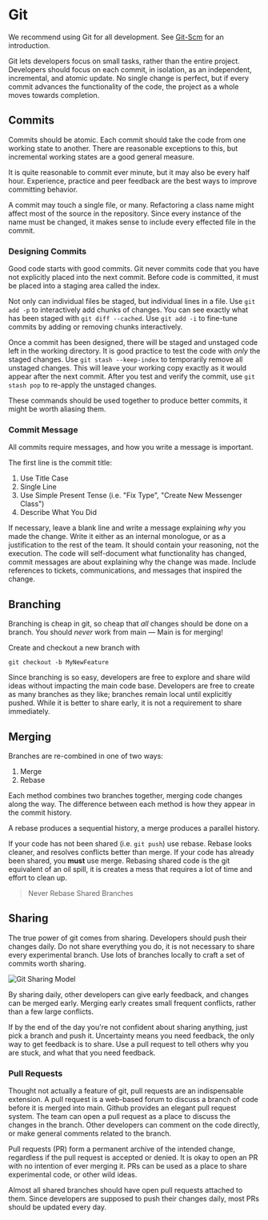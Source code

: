 # Git #

We recommend using Git for all development.
See [Git-Scm](http://git-scm.com/about) for an introduction.

Git lets developers focus on small tasks, rather than the entire project.
Developers should focus on each commit,
in isolation, as an independent, incremental, and atomic update.
No single change is perfect,
but if every commit advances the functionality of the code,
the project as a whole moves towards completion.

## Commits ##

Commits should be atomic.
Each commit should take the code from one working state to another.
There are reasonable exceptions to this,
but incremental working states are a good general measure.

It is quite reasonable to commit ever minute,
but it may also be every half hour.
Experience, practice and peer feedback are the best ways to improve committing behavior.

A commit may touch a single file, or many.
Refactoring a class name might affect most of the source in the repository.
Since every instance of the name must be changed,
it makes sense to include every effected file in the commit.

### Designing Commits ###

Good code starts with good commits.
Git never commits code that you have not explicitly placed into the next commit.
Before code is committed, it must be placed into a staging area called the index.

Not only can individual files be staged, but individual lines in a file.
Use `git add -p` to interactively add chunks of changes.
You can see exactly what has been staged with `git diff --cached`.
Use `git add -i` to fine-tune commits by adding or removing chunks interactively.

Once a commit has been designed,
there will be staged and unstaged code left in the working directory.
It is good practice to test the code with _only_ the staged changes.
Use `git stash --keep-index` to temporarily remove all unstaged changes.
This will leave your working copy exactly as it would appear after the next commit.
After you test and verify the commit, use `git stash pop` to re-apply the unstaged changes.

These commands should be used together to produce better commits,
it might be worth aliasing them.

### Commit Message ###

All commits require messages, and how you write a message is important.

The first line is the commit title:

1. Use Title Case
2. Single Line
3. Use Simple Present Tense
  (i.e. "Fix Type", "Create New Messenger Class")
4. Describe What You Did

If necessary, leave a blank line and write a message explaining _why_ you made the change. 
Write it either as an internal monologue, 
or as a justification to the rest of the team. 
It should contain your reasoning, not the execution. 
The code will self-document what functionality has changed,
commit messages are about explaining why the change was made.
Include references to tickets, communications, and messages that inspired the change.

## Branching ##

Branching is cheap in git, so cheap that _all_ changes should be done on a branch.
You should _never_ work from main — Main is for merging!

Create and checkout a new branch with 

    git checkout -b MyNewFeature

Since branching is so easy,
developers are free to explore and share wild ideas without impacting the main code base.
Developers are free to create as many branches as they like;
branches remain local until explicitly pushed.
While it is better to share early, it is not a requirement to share immediately.

## Merging ##

Branches are re-combined in one of two ways:

1. Merge
2. Rebase

Each method combines two branches together, merging code changes along the way.
The difference between each method is how they appear in the commit history.

A rebase produces a sequential history, a merge produces a parallel history.

If your code has not been shared (i.e. `git push`) use rebase.
Rebase looks cleaner, and resolves conflicts better than merge.
If your code has already been shared, you **must** use merge.
Rebasing shared code is the git equivalent of an oil spill,
it is creates a mess that requires a lot of time and effort to clean up.

> Never Rebase Shared Branches

## Sharing ##

The true power of git comes from sharing.
Developers should push their changes daily.
Do not share everything you do,
it is not necessary to share every experimental branch.
Use lots of branches locally to craft a set of commits worth sharing.

![Git Sharing Model](//github.com/jacobgroundwater/My-Blog/raw/master/DistributedTeams/git-sharing.png)

By sharing daily, other developers can give early feedback,
and changes can be merged early.
Merging early creates small frequent conflicts,
rather than a few large conflicts.

If by the end of the day you're not confident about sharing anything,
just pick a branch and push it.
Uncertainty means you need feedback,
the only way to get feedback is to share.
Use a pull request to tell others why you are stuck,
and what that you need feedback.

### Pull Requests ###

Thought not actually a feature of git,
pull requests are an indispensable extension.
A pull request is a web-based forum to discuss a branch of code before it is merged into main.
Github provides an elegant pull request system.
The team can open a pull request as a place to discuss the changes in the branch.
Other developers can comment on the code directly,
or make general comments related to the branch.

Pull requests (PR) form a permanent archive of the intended change,
regardless if the pull request is accepted or denied.
It is okay to open an PR with no intention of ever merging it.
PRs can be used as a place to share experimental code,
or other wild ideas.

Almost all shared branches should have open pull requests attached to them.
Since developers are supposed to push their changes daily,
most PRs should be updated every day.
